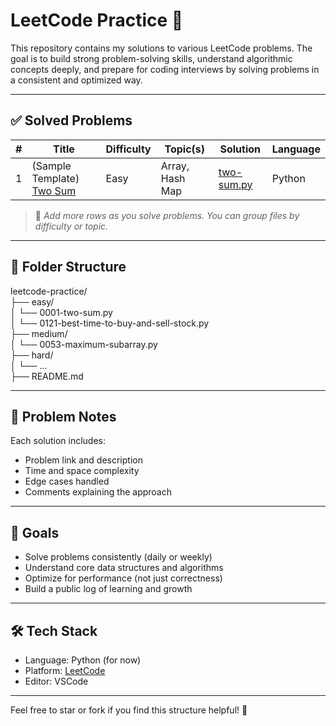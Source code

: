 ﻿# LeetCode Practice 🧠

This repository contains my solutions to various LeetCode problems. The goal is to build strong problem-solving skills, understand algorithmic concepts deeply, and prepare for coding interviews by solving problems in a consistent and optimized way.

---

## ✅ Solved Problems

| # | Title | Difficulty | Topic(s) | Solution | Language |
|---|-------|------------|----------|----------|----------|
| 1 | (Sample Template) [Two Sum](https://leetcode.com/problems/two-sum/) | Easy | Array, Hash Map | [two-sum.py](./easy/0001-two-sum.py) | Python |

> 📌 *Add more rows as you solve problems. You can group files by difficulty or topic.*

---

## 📂 Folder Structure
leetcode-practice/  
├── easy/  
│ └── 0001-two-sum.py  
│ └── 0121-best-time-to-buy-and-sell-stock.py  
├── medium/  
│ └── 0053-maximum-subarray.py  
├── hard/  
│ └── ...  
├── README.md  


---

## 🧠 Problem Notes

Each solution includes:
- Problem link and description
- Time and space complexity
- Edge cases handled
- Comments explaining the approach

---

## 🚀 Goals

- Solve problems consistently (daily or weekly)
- Understand core data structures and algorithms
- Optimize for performance (not just correctness)
- Build a public log of learning and growth

---

## 🛠️ Tech Stack

- Language: Python (for now)
- Platform: [LeetCode](https://leetcode.com/)
- Editor: VSCode 

---

Feel free to star or fork if you find this structure helpful! 🌟





